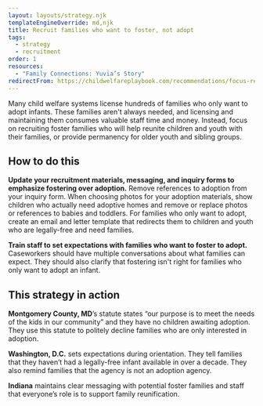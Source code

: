 ```yaml
---
layout: layouts/strategy.njk
templateEngineOverride: md,njk
title: Recruit families who want to foster, not adopt
tags:
  - strategy
  - recruitment
order: 1
resources:
  - "Family Connections: Yuvia’s Story"
redirectFrom: https://childwelfareplaybook.com/recommendations/focus-recruitment-on-fostering-not-adoption/
---
```

Many child welfare systems license hundreds of families who only want to adopt infants. These families aren't always needed, and licensing and maintaining them consumes valuable staff time and money. Instead, focus on recruiting foster families who will help reunite children and youth with their families, or provide permanency for older youth and sibling groups.

## How to do this

**Update your recruitment materials, messaging, and inquiry forms to emphasize fostering over adoption.** Remove references to adoption from your inquiry form. When choosing photos for your adoption materials, show children who actually need adoptive homes and remove or replace photos or references to babies and toddlers. For families who only want to adopt, create an email and letter template that redirects them to children and youth who are legally-free and need families. 

**Train staff to set expectations with families who want to foster to adopt.** Caseworkers should have multiple conversations about what families can expect. They should also clarify that fostering isn't right for families who only want to adopt an infant.

## This strategy in action

**Montgomery County, MD**’s statute states “our purpose is to meet the needs of the kids in our community” and they have no children awaiting adoption. They use this statute to politely decline families who are only interested in adoption.  

**Washington, D.C.** sets expectations during orientation. They tell families that they haven’t had a legally-free infant available in over a decade. They also remind families that the agency is not an adoption agency.  

**Indiana** maintains clear messaging with potential foster families and staff that everyone’s role is to support family reunification.
